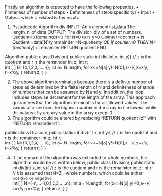 Firstly, an algorithm is expected to have the following properties.
•	Finiteness of number of steps
•	Definiteness of steps(specificity)
•	Input
•	Output, which is related to the inputs

1.	Pseudocode
Algorithm div
INPUT: An n element list_data
	The length_n_of_data
OUTPUT: The division_div_of a set of numbers.
Quotient=0
Remainder=0
For N=0 to n; y>0
Counter=counter + N
Quotient =data[N]/y
remainder =N-quotient*y
OD
If counter>0 THEN
	N=(quotient*y) + remainder
RETURN quotient
END

Algorithm
public class Division{
public static int div(int x, int y){
// z is the quotient and r is the remainder
 int z;
 int r;              
 int [ ] N={0,1,2,3,.....n};
 int a= N.length;
for(x<=N[a];y!=N[0];a--){
    z=x/y;
    r=x%y;
     }
 return z;
    }
}

2.	The above algorithm terminates because there is a definite number of steps as determined by the finite length of N and definiteness of range of numbers that can be assumed by N and y. In addition, the loop includes stepwise decrement for the length of the array. This approach guarantees that the algorithm terminates for all allowed values.
The values of x are from the highest number in the array to the lowest, while the values of y are any value in the array except 0.
3.	The algorithm could be altered by replacing “RETURN quotient (z)” with “RETURN remainder(r)”.

public class Division{
public static int div(int x, int y){
// z is the quotient and r is the remainder
 int z;
 int r;              
 int [ ] N={0,1,2,3,.....n};
 int a= N.length;
for(x<=N[a];y!=N[0];a--){
    z=x/y;
    r=x%y;
     }
 return r;
    }
}



4.	If the domain of the algorithm was extended to whole numbers, the algorithm would be as written below,
public class Division{
public static int div(int x, int y){
// z is the quotient and r is the remainder
 int z;
 int r;   
// it is assumed that N=Z =whole numbers, which could be either positive or negative           
 int [ ] N={-n,...-1,0,1,2,3,.....n};
 int a= N.length;
for(x<=N[a];y!=0;a--){
    z=x/y;
    r=x%y;
     }
 return z;
    }
}
